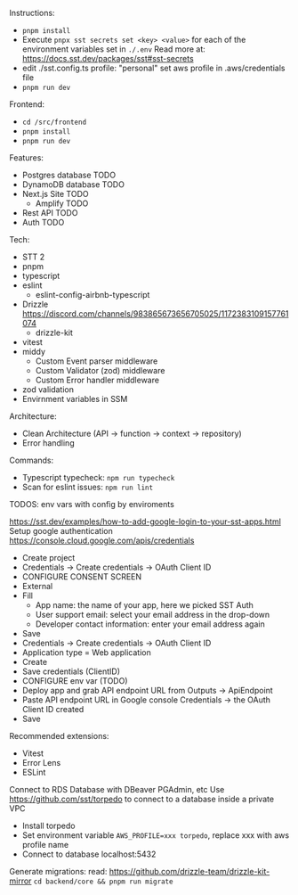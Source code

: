 Instructions:
- `pnpm install`
- Execute `pnpx sst secrets set <key> <value>` for each of the environment variables set in `./.env` Read more at: https://docs.sst.dev/packages/sst#sst-secrets
- edit ./sst.config.ts profile: "personal" set aws profile in .aws/credentials file
- `pnpm run dev`

Frontend:
- `cd /src/frontend`
- `pnpm install`
- `pnpm run dev`

Features:
- Postgres database TODO
- DynamoDB database TODO
- Next.js Site TODO
  - Amplify TODO
- Rest API TODO
- Auth TODO

Tech:
- STT 2
- pnpm
- typescript
- eslint
  - eslint-config-airbnb-typescript
- Drizzle https://discord.com/channels/983865673656705025/1172383109157761074
  - drizzle-kit
- vitest
- middy
  - Custom Event parser middleware
  - Custom Validator (zod) middleware
  - Custom Error handler middleware
- zod validation
- Envirnment variables in SSM

Architecture:
- Clean Architecture (API -> function -> context -> repository)
- Error handling

Commands:
- Typescript typecheck: `npm run typecheck`
- Scan for eslint issues: `npm run lint`

TODOS:
env vars with config by enviroments


https://sst.dev/examples/how-to-add-google-login-to-your-sst-apps.html
Setup google authentication
https://console.cloud.google.com/apis/credentials
- Create project
- Credentials -> Create credentials -> OAuth Client ID
- CONFIGURE CONSENT SCREEN
- External
- Fill
  - App name: the name of your app, here we picked SST Auth
  - User support email: select your email address in the drop-down
  - Developer contact information: enter your email address again
- Save
- Credentials -> Create credentials -> OAuth Client ID
- Application type = Web application
- Create
- Save credentials (ClientID)
- CONFIGURE env var (TODO)
- Deploy app and grab API endpoint URL from Outputs -> ApiEndpoint
- Paste API endpoint URL in Google console Credentials -> the OAuth Client ID created
- Save

Recommended extensions:
- Vitest
- Error Lens
- ESLint

Connect to RDS Database with DBeaver PGAdmin, etc
Use https://github.com/sst/torpedo to connect to a database inside a private VPC
- Install torpedo
- Set environment variable `AWS_PROFILE=xxx torpedo`, replace xxx with aws profile name
- Connect to database localhost:5432


Generate migrations: read: https://github.com/drizzle-team/drizzle-kit-mirror
`cd backend/core && pnpm run migrate`